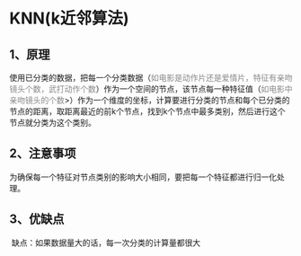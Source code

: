 # 				KNN(k近邻算法)

## 1、原理

​	使用已分类的数据，把每一个分类数据（<span style="color:#888">如电影是动作片还是爱情片，特征有亲吻镜头个数，武打动作个数</span>）作为一个空间的节点，该节点每一种特征值（<span style="color:#888">如电影中亲吻镜头的个数</span>>）作为一个维度的坐标，计算要进行分类的节点和每个已分类的节点的距离，取距离最近的前k个节点，找到k个节点中最多类别，然后进行这个节点就分类为这个类别。

## 2、注意事项

​	为确保每一个特征对节点类别的影响大小相同，要把每一个特征都进行归一化处理。

## 3、优缺点

​	缺点：如果数据量大的话，每一次分类的计算量都很大